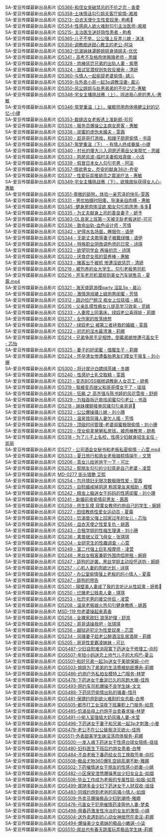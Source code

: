 SA-爱豆传媒最新出品影片     [ID5366-和侄女突破禁忌的不伦之恋 - 香菱](https://sagj.me/videoDetail/fa8eec790b7ed074.html)         
SA-爱豆传媒最新出品影片     [ID5358-土味情话勾引姐夫客厅偷情-湘湘](https://sagj.me/videoDetail/cf9b08d12e0323b1.html)         
SA-爱豆传媒最新出品影片     [ID5213- 白衣天使化生性爱奴隶- 畇希](https://sagj.me/videoDetail/0baf4c28f465f8b7.html)         
SA-爱豆传媒最新出品影片     [ID5354-性感病人欲火难耐勾引主治医师-湘湘](https://sagj.me/videoDetail/732ef116191e8518.html)         
SA-爱豆传媒最新出品影片     [ID5215- 主治医⽣迷奸隐性患者 - 畇希](https://sagj.me/videoDetail/50ed2f3980ce2532.html)         
SA-爱豆传媒最新出品影片     [ID5365-儿子不举，公公强上反差儿媳 - 沫沫](https://sagj.me/videoDetail/861c3e41f7da109a.html)         
SA-爱豆传媒最新出品影片     [ID5356-调教痴迷甜心教主的老公-阿柒](http://sagj.me/videoDetail/96f6b27fa13a03dd.html)        
SA-爱豆传媒最新出品影片     [ID5362-饥渴妹妹灌醉姐姐身骑姐夫-优优](http://sagj.me/videoDetail/a9148b912feb9b7f.html)        
SA-爱豆传媒最新出品影片     [ID5341 - 高考不及格肉体贿赂老师 - 思媛](http://sagj.me/videoDetail/c08a5cf5b12a0a78.html)        
SA-爱豆传媒最新出品影片     [ID5328 - 肉棒惩罚兄弟的出轨人妻 - 紫寒](http://sagj.me/videoDetail/171d0155cb50f1be.html)        
SA-爱豆传媒最新出品影片     [ID5324 - 面试官潜规则失败反被肏 - 清妍](http://sagj.me/videoDetail/de0be0e75418ba39.html)        
SA-爱豆传媒最新出品影片     [ID5360-与情人一起偷窥老婆偷情- 婧儿](http://sagj.me/videoDetail/2739c809caf23030.html)        
SA-爱豆传媒最新出品影片     [ID5359-与外卖小哥一起3p调教淫妻- 晨沁](http://sagj.me/videoDetail/aad3ac03a00ee8d5.html)        
SA-爱豆传媒最新出品影片     [ID5350-风尘姐姐与处男弟弟的不伦之恋-惠敏](http://sagj.me/videoDetail/b8359dafe8003a5b.html)        
SA-爱豆传媒最新出品影片     [ID5348-宅女主播挑战赛（上），闯进我心房的男人-惠敏](http://sagj.me/videoDetail/d3e4e173dbd14a9e.html)        
SA-爱豆传媒最新出品影片     [ID5346-鸳梦重温（上），催眠师用肉体唤醒尘封的记忆-小捷](http://sagj.me/videoDetail/07cc2e34e1d7e9ba.html)        
SA-爱豆传媒最新出品影片     [ID5353-裁缝店女老板诱上准新郎-珍珍](http://sagj.me/videoDetail/30c59d58cb7f4d20.html)        
SA-爱豆传媒最新出品影片     [ID5326 - 服务员爆操公主病女房客 - 惠敏](http://sagj.me/videoDetail/c644dbc8ddc20958.html)        
SA-爱豆传媒最新出品影片     [ID5338 - 闺蜜的虚伪未婚夫 - 雯茜](http://sagj.me/videoDetail/8962a51dc3e2ee38.html)        
SA-爱豆传媒最新出品影片     [ID5330 - 趁哥哥打游戏，和嫂子厨房偷情 - 书涵](http://sagj.me/videoDetail/603e1161668a2318.html)        
SA-爱豆传媒最新出品影片     [ID5347-鸳梦重温（下） - 有情人终成眷属-小捷](http://sagj.me/videoDetail/ddc5f6169dd430a5.html)        
SA-爱豆传媒最新出品影片     [ID5340 - 村长的傻大儿入洞房还需岳父来帮忙 - 思媛](http://sagj.me/videoDetail/2047b355ed01f315.html)        
SA-爱豆传媒最新出品影片     [ID5333 - 购房风波-临时夫妻假戏真做 - 小洁](http://sagj.me/videoDetail/c05f5ef7befda6ff.html)        
SA-爱豆传媒最新出品影片     [ID5339 - 假冒日本女人勾引宅男 - 阿柒](http://sagj.me/videoDetail/13f11f4340a4885a.html)        
SA-爱豆传媒最新出品影片     [ID5357-情欲男女，乔安的献身36计-乔安](http://sagj.me/videoDetail/e5ccad4110776267.html)        
SA-爱豆传媒最新出品影片     [ID5337 - 性爱玩具推销员之震波疗法 - 惠敏](http://sagj.me/videoDetail/7576857d1bbb10f0.html)        
SA-爱豆传媒最新出品影片     [ID5349-宅女主播挑战赛（下），欲擒故纵获得女人心-惠敏](http://sagj.me/videoDetail/a43a3b147a314ccf.html)        
SA-爱豆传媒最新出品影片     [ID5351-卑微的舔狗，体验一亲芳泽的快乐-雯茜](http://sagj.me/videoDetail/f4a3f45a56c2e63a.html)        
SA-爱豆传媒最新出品影片     [ID5331 - 男优拍摄时阳痿，导演亲自肉搏 - 惠敏](http://sagj.me/videoDetail/050ec65aacea1fd3.html)        
SA-爱豆传媒最新出品影片     [ID5345 -健身房肉体淫欲 痴女勾引肌肉男-多多](http://sagj.me/videoDetail/73b52f3c167e46f5.html)        
SA-爱豆传媒最新出品影片     [ID5335 - 为丈夫献身上司的善良妻子 - 妍予](http://sagj.me/videoDetail/8bcb3434923c70d1.html)        
SA-爱豆传媒最新出品影片     [ID5363-OL良家上班第一天被无耻老板迷奸-可可](http://sagj.me/videoDetail/ca7bea9a6fbc0d17.html)        
SA-爱豆传媒最新出品影片     [ID5336 - 致命出轨-血色设计师 - 芳情](http://sagj.me/videoDetail/646649bc4d3cf9b2.html)        
SA-爱豆传媒最新出品影片     [ID5342 - 驴得水名场面，睡服你 - 语伊](http://sagj.me/videoDetail/f79142318ea1364a.html)        
SA-爱豆传媒最新出品影片     [ID5344 - 无能丈夫欺辱妻子被戴绿帽 - 语伊](http://sagj.me/videoDetail/155d1a4ba7c6c897.html)        
SA-爱豆传媒最新出品影片     [ID5334 - 特殊职业阴唇调色师的日常 - 诗琪](http://sagj.me/videoDetail/fb1b5434616e6500.html)        
SA-爱豆传媒最新出品影片     [ID5322 - 欲望同学会 再操初恋 - 诗琪](http://sagj.me/videoDetail/fb6dbf95e3a359db.html)                          
SA-爱豆传媒最新出品影片     [ID5320 - 厌食症女孩的营养棒 - 惠敏](http://sagj.me/videoDetail/e9590f16cbf91a64.html)                          
SA-爱豆传媒最新出品影片     [ID5323 - 赌客出千被抓 惨遭淫欲惩罚 - 清妍](http://sagj.me/videoDetail/cc152c088f791f1e.html)                          
SA-爱豆传媒最新出品影片     [ID5219 - 被包养的女大学生，勾引老板男司机](http://sagj.me/videoDetail/84c11c44a97757bc.html)                          
SA-爱豆传媒最新出品影片     [ID5216 - 开车老司机潜规则美女汽车销售员 - 夏露.mp4](http://sagj.me/videoDetail/82af7395bf6c4f80.html)                          
SA-爱豆传媒最新出品影片     [ID5321 - 海天盛筵游摸party 淫乱5p - 晨沁](http://sagj.me/videoDetail/79a435af33ed17be.html)                          
SA-爱豆传媒最新出品影片     [ID5230 - 激情游戏硬上娘炮男闺蜜 - 芳情](http://sagj.me/videoDetail/63739a8d9aaf5ecf.html)                          
SA-爱豆传媒最新出品影片     [ID5312 - 路边捡尸醉汉 痴女上位猛插 - 婧儿](http://sagj.me/videoDetail/20ae3cbac30ad45c.html)                          
SA-爱豆传媒最新出品影片     [ID5316 - 父亲乱摸性瘾女儿提高学习效率 - 觅嫣](http://sagj.me/videoDetail/04f5df181d4a7fd0.html)                          
SA-爱豆传媒最新出品影片     [ID5233 - 人妻爬上同事床，绿奴老公喜得娃 - 莉娜](http://sagj.me/videoDetail/c5776cc77307dd3a.html)    
SA-爱豆传媒最新出品影片     [ID5237 - 女作家的放荡绮想](http://sagj.me/videoDetail/b51bc8cc2637ff45.html)                          
SA-爱豆传媒最新出品影片     [ID5327 - 绿奴老公 被第三者拯救的婚姻 - 雯茜](http://sagj.me/videoDetail/9829f452deafe01f.html)                          
SA-爱豆传媒最新出品影片     [ID5222 - 初恋的淫水最清澈 - 莉娜](http://sagj.me/videoDetail/97ed343e9230e73d.html)                          
SA-爱豆传媒最新出品影片     [ID5214 - 兄弟争房手足相馋，倒霉弟媳惨遭弓虽女干 - 芯怡](http://sagj.me/videoDetail/ee643f8fc4c38a69.html)                          
SA-爱豆传媒最新出品影片     [ID5325 - 妻子的好闺蜜 - 借腹生子 - 莉娜](http://sagj.me/videoDetail/70b438b1d88261f3.html)                          
SA-爱豆传媒最新出品影片     [ID5224 - 怀孕渣女惨遭备胎男友们摸女干报复 - 刘小姗](http://sagj.me/videoDetail/4a5ebd8c2b2beb8c.html)                          
SA-爱豆传媒最新出品影片     [ID5300 - 将计就计白嫖绿茶婊 - 冬娜](http://sagj.me/videoDetail/532076915d1923b0.html)                          
SA-爱豆传媒最新出品影片     [ID5240 - 性感护士乳交取精 - 雯茜](http://sagj.me/videoDetail/5d37b4fb8d5e2d7e.html)                          
SA-爱豆传媒最新出品影片     [ID5221 - 变态BOSS捆绑调教新人女员工 - 妍希](http://sagj.me/videoDetail/30086c512f8b0117.html)                          
SA-爱豆传媒最新出品影片     [ID5319 - 我被变态继父和哥哥摸女干了 - 瑶瑶](http://sagj.me/videoDetail/f3f95ce281001ef5.html)                          
SA-爱豆传媒最新出品影片     [ID5226 - 狂飙 之 高齐强与陈书婷的风花雪夜 - 舒婷](http://sagj.me/videoDetail/e6bf9c7782043352.html)                          
SA-爱豆传媒最新出品影片     [ID5329 - 为独吞拆迁款找闺蜜勾引老公 - 书涵](http://sagj.me/videoDetail/c31ad55b62a5eb4e.html)                          
SA-爱豆传媒最新出品影片     [ID5218 - 妹妹裸聊接单风骚勾引亲哥哥](http://sagj.me/videoDetail/9916aedb746de682.html)                          
SA-爱豆传媒最新出品影片     [ID5232 - 公公爆操骚儿媳 - 刘小珊](http://sagj.me/videoDetail/697683d42d4c08c9.html)                          
SA-爱豆传媒最新出品影片     [ID5223 - 温泉馆风骚人妻欠人插 - 芳情](http://sagj.me/videoDetail/f744f35e50cb09db.html)                          
SA-爱豆传媒最新出品影片     [ID5229 - 顶级时间管理-老婆闺蜜极限偷情 - 刘小珊](http://sagj.me/videoDetail/f195b653661c35ce.html)                          
SA-爱豆传媒最新出品影片     [ID5220 - 侄女偷拿舅舅私房钱，被肉棒教育 - 妍希](http://sagj.me/videoDetail/a08b97d55acb3531.html)                          
SA-爱豆传媒最新出品影片     [ID5318 - 为了儿子上名校，性感少妇献身招生主任 - 凯丽](http://sagj.me/videoDetail/df4c2bb5fa12006d.html)                          
SA-爱豆传媒最新出品影片     [ID5217 - 公司酒会女秘书和老板私密偷情 - 心萱.mp4](http://sagj.me/videoDetail/8f436562ddf02e86.html)                          
SA-爱豆传媒最新出品影片     [ID5333 - 夏日旅行和熟女老板娘粽情端午 - 文慧](http://sagj.me/videoDetail/bdbe5b77335aa93b.html)                          
SA-爱豆传媒最新出品影片     [ID5206 - 乖女儿给爸爸干一下 - 可比](http://sagj.me/videoDetail/d95a1441952c40f5.html)    
SA-爱豆传媒最新出品影片     [ID5252 - 帮朋友勾引的少妇竟是自己老婆 - 凌萱](http://sagj.me/videoDetail/85158eb1d472f3b1.html)     
SA-爱豆传媒最新出品影片     [MD-0277 街头猎艷 艾熙](http://sagj.me/videoDetail/6cee5a5f24cf3bae.html)      
SA-爱豆传媒最新出品影片     [ID5254 - 包月情妇无限次数极限性爱 - 雯茜](http://sagj.me/videoDetail/629f428db2b4faae.html)    
SA-爱豆传媒最新出品影片     [ID5225 - 自慰婚戒掉阴道 粗屌挚友来相助 - 樱樱](http://sagj.me/videoDetail/99c05e866d6f645b.html)     
SA-爱豆传媒最新出品影片     [ID5242 - 精虫上脑迷女干妈妈的性感闺蜜 - 刘小珊](http://sagj.me/videoDetail/3020b1847b6e190d.html)   
SA-爱豆传媒最新出品影片     [ID5241 - 新婚前夜偷情前男友 - 茜茜](http://sagj.me/videoDetail/21924afb56d6ab7d.html)        
SA-爱豆传媒最新出品影片     [ID5259 - 师生乱摸 寂寞女教师约炮自己的学生 - 婉婷](http://sagj.me/videoDetail/1be64656d03cdeca.html)  
SA-爱豆传媒最新出品影片     [ID5227 - 田径教练性爱女运动员 - 夏露](http://sagj.me/videoDetail/bb89a9f2bdd32b46.html)         
SA-爱豆传媒最新出品影片     [ID5203 - 饥渴兽父强上回家过年的女儿 - 芯怡](http://sagj.me/videoDetail/d00b79af9965d6fb.html)   
SA-爱豆传媒最新出品影片     [ID5246 - 皿衣天使之性爱复仇 - 姚茜](http://sagj.me/videoDetail/94d08ba2c1188c92.html)                          
SA-爱豆传媒最新出品影片     [ID5243 - 合租学姐的性福生理课 - 刘小珊](http://sagj.me/videoDetail/f60f22c752593a88.html)                          
SA-爱豆传媒最新出品影片     [ID5236 - 禽兽继父双飞母女 - 张琪琪](http://sagj.me/videoDetail/ee7916de3fe43427.html)                          
SA-爱豆传媒最新出品影片     [ID5204 - 女研究生的性趣调查 - 心萱](http://sagj.me/videoDetail/8faf7eca9171bb2b.html)                          
SA-爱豆传媒最新出品影片     [ID5249 - 富二代强上巨乳按摩师 - 凌萱](http://sagj.me/videoDetail/8602af4fa636ccce.html)                          
SA-爱豆传媒最新出品影片     [ID5248 - 黑丝女租客兼职外围肉偿房租 - 婉婷](http://sagj.me/videoDetail/7f7d1852b2665deb.html)                          
SA-爱豆传媒最新出品影片     [ID5247 - 舔狗的逆袭，黑丝学姐主动投怀送抱 - 婉婷](http://sagj.me/videoDetail/283d2d4569f36b8c.html)                          
SA-爱豆传媒最新出品影片     [ID5257 - 心机人妻的肉欲计划 - 诗琪](http://sagj.me/movieModel/737/6.html)                          
SA-爱豆传媒最新出品影片     [ID5207 - 办公室偷情强上老板的的小情人 - 夏露](http://sagj.me/videoDetail/ec78e97b1bf261f0.html)                          
SA-爱豆传媒最新出品影片     [ID5247 - 舔狗的预告](http://sagj.me/videoDetail/7f7a5bf3152f900e.html)                          
SA-爱豆传媒最新出品影片     [ID5201 - 隔壁美人妻成了我的言听计从性奴隶 - 妍希](http://sagj.me/videoDetail/7558c24b9cb297aa.html)                          
SA-爱豆传媒最新出品影片     [ID5250 - 烂赌老公贱卖人妻 - 琪琪](http://sagj.me/videoDetail/72a89c70100efd75.html)                          
SA-爱豆传媒最新出品影片     [ID5253 - 社恐宅男的援交伴侣 - 凌萱](http://sagj.me/videoDetail/f4d581693fa3ea73.html)                          
SA-爱豆传媒最新出品影片     [ID5208 - 温泉老板娘火热勾引健身教练 - 姚茜](http://sagj.me/videoDetail/3adacdffeda3c6b9.html)                          
SA-爱豆传媒最新出品影片     [MSD-119 你老婆操起来真香](http://sagj.me/videoDetail/2b8341088ee00ec4.html)                          
SA-爱豆传媒最新出品影片     [ID5258 - 全裸家政妇 浪荡护理 - 舒岚](http://sagj.me/videoDetail/57ebc61f2efa6cb6.html)                          
SA-爱豆传媒最新出品影片     [ID5262 - 哥哥请操我吧 - 张琪琪](http://sagj.me/videoDetail/7c8be2ab50ed3680.htmll)                          
SA-爱豆传媒最新出品影片     [ID5256 - 越狱逃犯沦为性爱奴隶 - 芯萱](http://sagj.me/videoDetail/18a23c1984f49f09.html)                          
SA-爱豆传媒最新出品影片     [ID5234 - 风骚妻子趁老公醉酒淫乱居酒屋 - 莉娜](http://sagj.me/videoDetail/1441643a62a19907.html)                          
SA-爱豆传媒最新出品影片     [ID5205 - 哥哥性爱霸凌妹妹 - 可比](http://sagj.me/videoDetail/46e2767d5fb7bfbf.html)                          
SA-爱豆传媒最新出品影片     [IDG5487-少妇自慰难消寂寞下药迷女干修理工-向珍](http://sagj.me/videoDetail/cdf356ce74b6176c.html)                          
SA-爱豆传媒最新出品影片     [IDG5507-年轻小妈迷恋上帅气儿子的大鸡巴-夏云](http://sagj.me/videoDetail/7d796fe29c70ccc5.html)                          
SA-爱豆传媒最新出品影片     [IDG5501-和好兄弟一起3p迷女干美貌保姆-小叶](http://sagj.me/videoDetail/705dd9d9e9d8bd87.html)                          
SA-爱豆传媒最新出品影片     [IDG5503-姐姐为了弟弟的生活费被劫匪爆肏-莉娜](http://sagj.me/videoDetail/60f7fe6d105fdadc.html)                          
SA-爱豆传媒最新出品影片     [IDG5486-约炮户外私拍女模特上门服务-林梦](http://sagj.me/videoDetail/4e811148e75e2274.html)                          
SA-爱豆传媒最新出品影片     [IDG5478-下药迷女干垂涎已久的风韵大嫂-佳玲](http://sagj.me/videoDetail/1629f6de323a2c09.html)                          
SA-爱豆传媒最新出品影片     [IDG5493-网约车司机爆操不良学生妹-文文](http://sagj.me/videoDetail/ce24889d9f35e245.html)                          
SA-爱豆传媒最新出品影片     [IDG5488-下药惩罚偷情出轨的骚妻-惜月](http://sagj.me/videoDetail/aa5cd3fe6bbca787.html)                          
SA-爱豆传媒最新出品影片     [IDG5481-保镖约炮到欲火难耐的女总裁-白琴](http://sagj.me/videoDetail/994fb5553a5b5bb9.html)                          
SA-爱豆传媒最新出品影片     [IDG5505-都市打工女深夜下班兼职上门服务-如意](http://sagj.me/videoDetail/f9cb984944a0790f.html)                          
SA-爱豆传媒最新出品影片     [IDG5485-饥渴岳母上约炮平台卖春求操-林梦](http://sagj.me/videoDetail/824abfb521aa183a.html)                          
SA-爱豆传媒最新出品影片     [IDG5491-小偷入室强插大奶风骚人妻-水莹](http://sagj.me/videoDetail/6011b484f31c2c70.html)                          
SA-爱豆传媒最新出品影片     [IDG5496-下药迷女干妻子和兄弟一起3p才刺激-小曼](http://sagj.me/videoDetail/5c6a5fa9f59f1214.html)                          
SA-爱豆传媒最新出品影片     [IDG5479-老公不在公公替我浇灭欲火-佳玲](http://sagj.me/videoDetail/f631a88c77e345f5.html)                          
SA-爱豆传媒最新出品影片     [IDG5511-外表甜美学生妹淫荡肉体服务-莉娜](http://sagj.me/videoDetail/eb3487c7d44c3809.html)                          
SA-爱豆传媒最新出品影片     [IDG5500-一发入魂下药迷女干性感台球女陪练-瑶瑶](http://sagj.me/videoDetail/e2ffa0860d3c73af.html)                          
SA-爱豆传媒最新出品影片     [IDG5480-妇科医生下班后约炮女患者-白琴](http://sagj.me/videoDetail/de52f0d748e225dd.html)                          
SA-爱豆传媒最新出品影片     [IDG5484-不良老板下春药给女员工换取签单-向珍](http://sagj.me/videoDetail/5e7fe14b7034f566.html)                          
SA-爱豆传媒最新出品影片     [IDG5508-极品尤物36D爆乳空姐高潮不断-雅娜](http://sagj.me/videoDetail/d389f0e95fb81ff4.html)                          
SA-爱豆传媒最新出品影片     [IDG5502-下药催情迷女干朋友的性感小娇妻-小婧](http://sagj.me/videoDetail/f7b55ecd679e9803.html)                          
SA-爱豆传媒最新出品影片     [IDG5482-小区保安泄愤爆操黑丝少妇女业主-如烟](http://sagj.me/videoDetail/8276bd8eab8056f5.html)                          
SA-爱豆传媒最新出品影片     [IDG5506-毕业工作成为老板的专属性奴-如烟-如意](http://sagj.me/videoDetail/f03068863f34fe76.html)                          
SA-爱豆传媒最新出品影片     [IDG5499-尾随多金少妇下药迷女干人财双收-瑶瑶](http://sagj.me/videoDetail/e930a152082fa2c1.html)                          
SA-爱豆传媒最新出品影片     [IDG5483-同城约炮到老爸的风骚小情人-如烟](http://sagj.me/videoDetail/e407aacc1aacd89f.html)                          
SA-爱豆传媒最新出品影片     [IDG5509-外卖员爆操极品少妇到潮喷-雅娜](http://sagj.me/videoDetail/a39f1807a55c6d73.html)                          
SA-爱豆传媒最新出品影片     [IDG5476-弓虽女干犯用催情药凌辱他人妻-梦柔](http://sagj.me/videoDetail/986d758e888df501.html)                          
SA-爱豆传媒最新出品影片     [IDG5498-用春药激发性冷淡的女友的激情-小婧](http://sagj.me/videoDetail/931228ad5196125f.html)                          
SA-爱豆传媒最新出品影片     [IDG5504-送外卖遇到的心动女神居然在卖淫-莉娜](http://sagj.me/videoDetail/73ba9d505d54a064.html)                          
SA-爱豆传媒最新出品影片     [IDG5494-爆操美少女弟妹的极品小嫩逼-小柒](http://sagj.me/videoDetail/6e1c87866b6868f8.html)                          
SA-爱豆传媒最新出品影片     [IDG5510-屌丝也有春天跳蛋玩弄极品学生妹-莉娜](http://sagj.me/videoDetail/6528f3eaf0359112.html)                          
